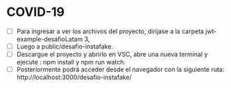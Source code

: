 # COVID-19


- [ ] Para ingresar a ver los archivos del proyecto, dirijase a la carpeta jwt-example-desafioLatam 3, 
- [ ] Luego a public/desafio-instafake.
- [ ]  Descargue el proyecto y abrirlo en VSC, abre una nueva terminal y ejecute : 
npm install y  npm run watch.
- [ ] Posteriormente podrá acceder desde el navegador con la siguiente ruta: http://localhost:3000/desafio-instafake/
